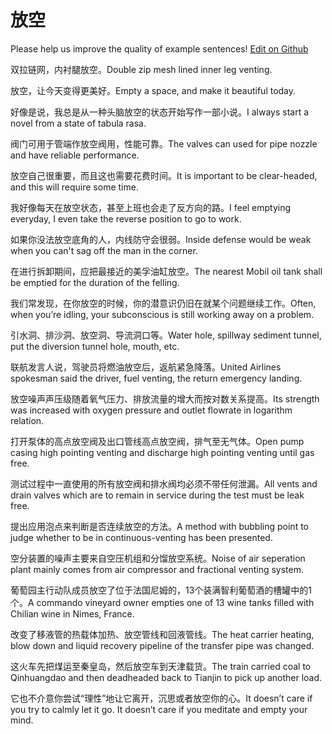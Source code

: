 # 放空

Please help us improve the quality of example sentences! [Edit on Github](https://github.com/jiyushe/jiyu-example-sentence-source/blob/main/chinese/fangkong.md)

<p><span class="chinese">双拉链网，内衬腿放空。</span><span class="english">Double zip mesh lined inner leg venting.</span></p>

<p><span class="chinese">放空，让今天变得更美好。</span><span class="english">Empty a space, and make it beautiful today.</span></p>

<p><span class="chinese">好像是说，我总是从一种头脑放空的状态开始写作一部小说。</span><span class="english">I always start a novel from a state of tabula rasa.</span></p>

<p><span class="chinese">阀门可用于管端作放空阀用，性能可靠。</span><span class="english">The valves can used for pipe nozzle and have reliable performance.</span></p>

<p><span class="chinese">放空自己很重要，而且这也需要花费时间。</span><span class="english">It is important to be clear-headed, and this will require some time.</span></p>

<p><span class="chinese">我好像每天在放空状态，甚至上班也会走了反方向的路。</span><span class="english">I feel emptying everyday, I even take the reverse position to go to work.</span></p>

<p><span class="chinese">如果你没法放空底角的人，内线防守会很弱。</span><span class="english">Inside defense would be weak when you can't sag off the man in the corner.</span></p>

<p><span class="chinese">在进行拆卸期间，应把最接近的美孚油缸放空。</span><span class="english">The nearest Mobil oil tank shall be emptied for the duration of the felling.</span></p>

<p><span class="chinese">我们常发现，在你放空的时候，你的潜意识仍旧在就某个问题继续工作。</span><span class="english">Often, when you’re idling, your subconscious is still working away on a problem.</span></p>

<p><span class="chinese">引水洞、排沙洞、放空洞、导流洞口等。</span><span class="english">Water hole, spillway sediment tunnel, put the diversion tunnel hole, mouth, etc.</span></p>

<p><span class="chinese">联航发言人说，驾驶员将燃油放空后，返航紧急降落。</span><span class="english">United Airlines spokesman said the driver, fuel venting, the return emergency landing.</span></p>

<p><span class="chinese">放空噪声声压级随着氧气压力、排放流量的增大而按对数关系提高。</span><span class="english">Its strength was increased with oxygen pressure and outlet flowrate in logarithm relation.</span></p>

<p><span class="chinese">打开泵体的高点放空阀及出口管线高点放空阀，排气至无气体。</span><span class="english">Open pump casing high pointing venting and discharge high pointing venting until gas free.</span></p>

<p><span class="chinese">测试过程中一直使用的所有放空阀和排水阀均必须不带任何泄漏。</span><span class="english">All vents and drain valves which are to remain in service during the test must be leak free.</span></p>

<p><span class="chinese">提出应用泡点来判断是否连续放空的方法。</span><span class="english">A method with bubbling point to judge whether to be in continuous-venting has been presented.</span></p>

<p><span class="chinese">空分装置的噪声主要来自空压机组和分馏放空系统。</span><span class="english">Noise of air seperation plant mainly comes from air compressor and fractional venting system.</span></p>

<p><span class="chinese">葡萄园主行动队成员放空了位于法国尼姆的，13个装满智利葡萄酒的槽罐中的1个。</span><span class="english">A commando vineyard owner empties one of 13 wine tanks filled with Chilian wine in Nimes, France.</span></p>

<p><span class="chinese">改变了移液管的热载体加热、放空管线和回液管线。</span><span class="english">The heat carrier heating, blow down and liquid recovery pipeline of the transfer pipe was changed.</span></p>

<p><span class="chinese">这火车先把煤运至秦皇岛，然后放空车到天津载货。</span><span class="english">The train carried coal to Qinhuangdao and then deadheaded back to Tianjin to pick up another load.</span></p>

<p><span class="chinese">它也不介意你尝试“理性”地让它离开，沉思或者放空你的心。</span><span class="english">It doesn’t care if you try to calmly let it go. It doesn’t care if you meditate and empty your mind.</span></p>

